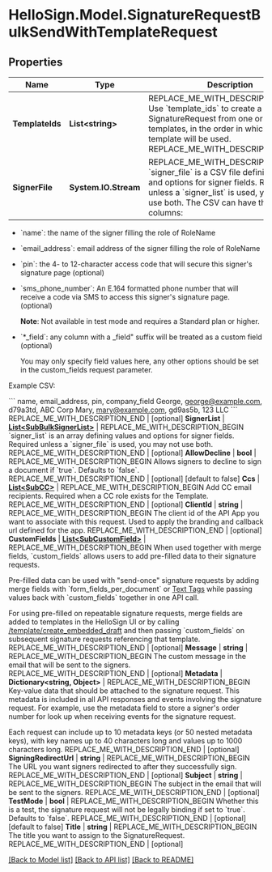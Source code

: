 # HelloSign.Model.SignatureRequestBulkSendWithTemplateRequest

## Properties

Name | Type | Description | Notes
------------ | ------------- | ------------- | -------------
**TemplateIds** | **List&lt;string&gt;** | REPLACE_ME_WITH_DESCRIPTION_BEGIN Use &#x60;template_ids&#x60; to create a SignatureRequest from one or more templates, in the order in which the template will be used. REPLACE_ME_WITH_DESCRIPTION_END | 
**SignerFile** | **System.IO.Stream** | REPLACE_ME_WITH_DESCRIPTION_BEGIN &#x60;signer_file&#x60; is a CSV file defining values and options for signer fields. Required unless a &#x60;signer_list&#x60; is used, you may not use both. The CSV can have the following columns:

- &#x60;name&#x60;: the name of the signer filling the role of RoleName
- &#x60;email_address&#x60;: email address of the signer filling the role of RoleName
- &#x60;pin&#x60;: the 4- to 12-character access code that will secure this signer&#39;s signature page (optional)
- &#x60;sms_phone_number&#x60;: An E.164 formatted phone number that will receive a code via SMS to access this signer&#39;s signature page. (optional)

    **Note**: Not available in test mode and requires a Standard plan or higher.
- &#x60;*_field&#x60;: any column with a _field&quot; suffix will be treated as a custom field (optional)

    You may only specify field values here, any other options should be set in the custom_fields request parameter.

Example CSV:

&#x60;&#x60;&#x60;
name, email_address, pin, company_field
George, george@example.com, d79a3td, ABC Corp
Mary, mary@example.com, gd9as5b, 123 LLC
&#x60;&#x60;&#x60; REPLACE_ME_WITH_DESCRIPTION_END | [optional] 
**SignerList** | [**List&lt;SubBulkSignerList&gt;**](SubBulkSignerList.md) | REPLACE_ME_WITH_DESCRIPTION_BEGIN &#x60;signer_list&#x60; is an array defining values and options for signer fields. Required unless a &#x60;signer_file&#x60; is used, you may not use both. REPLACE_ME_WITH_DESCRIPTION_END | [optional] 
**AllowDecline** | **bool** | REPLACE_ME_WITH_DESCRIPTION_BEGIN Allows signers to decline to sign a document if &#x60;true&#x60;. Defaults to &#x60;false&#x60;. REPLACE_ME_WITH_DESCRIPTION_END | [optional] [default to false]
**Ccs** | [**List&lt;SubCC&gt;**](SubCC.md) | REPLACE_ME_WITH_DESCRIPTION_BEGIN Add CC email recipients. Required when a CC role exists for the Template. REPLACE_ME_WITH_DESCRIPTION_END | [optional] 
**ClientId** | **string** | REPLACE_ME_WITH_DESCRIPTION_BEGIN The client id of the API App you want to associate with this request. Used to apply the branding and callback url defined for the app. REPLACE_ME_WITH_DESCRIPTION_END | [optional] 
**CustomFields** | [**List&lt;SubCustomField&gt;**](SubCustomField.md) | REPLACE_ME_WITH_DESCRIPTION_BEGIN When used together with merge fields, &#x60;custom_fields&#x60; allows users to add pre-filled data to their signature requests.

Pre-filled data can be used with &quot;send-once&quot; signature requests by adding merge fields with &#x60;form_fields_per_document&#x60; or [Text Tags](https://app.hellosign.com/api/textTagsWalkthrough#TextTagIntro) while passing values back with &#x60;custom_fields&#x60; together in one API call.

For using pre-filled on repeatable signature requests, merge fields are added to templates in the HelloSign UI or by calling [/template/create_embedded_draft](/api/reference/operation/templateCreateEmbeddedDraft) and then passing &#x60;custom_fields&#x60; on subsequent signature requests referencing that template. REPLACE_ME_WITH_DESCRIPTION_END | [optional] 
**Message** | **string** | REPLACE_ME_WITH_DESCRIPTION_BEGIN The custom message in the email that will be sent to the signers. REPLACE_ME_WITH_DESCRIPTION_END | [optional] 
**Metadata** | **Dictionary&lt;string, Object&gt;** | REPLACE_ME_WITH_DESCRIPTION_BEGIN Key-value data that should be attached to the signature request. This metadata is included in all API responses and events involving the signature request. For example, use the metadata field to store a signer&#39;s order number for look up when receiving events for the signature request.

Each request can include up to 10 metadata keys (or 50 nested metadata keys), with key names up to 40 characters long and values up to 1000 characters long. REPLACE_ME_WITH_DESCRIPTION_END | [optional] 
**SigningRedirectUrl** | **string** | REPLACE_ME_WITH_DESCRIPTION_BEGIN The URL you want signers redirected to after they successfully sign. REPLACE_ME_WITH_DESCRIPTION_END | [optional] 
**Subject** | **string** | REPLACE_ME_WITH_DESCRIPTION_BEGIN The subject in the email that will be sent to the signers. REPLACE_ME_WITH_DESCRIPTION_END | [optional] 
**TestMode** | **bool** | REPLACE_ME_WITH_DESCRIPTION_BEGIN Whether this is a test, the signature request will not be legally binding if set to &#x60;true&#x60;. Defaults to &#x60;false&#x60;. REPLACE_ME_WITH_DESCRIPTION_END | [optional] [default to false]
**Title** | **string** | REPLACE_ME_WITH_DESCRIPTION_BEGIN The title you want to assign to the SignatureRequest. REPLACE_ME_WITH_DESCRIPTION_END | [optional] 

[[Back to Model list]](../README.md#documentation-for-models) [[Back to API list]](../README.md#documentation-for-api-endpoints) [[Back to README]](../README.md)

